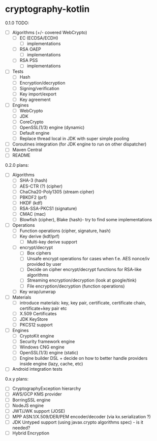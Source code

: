 # cryptography-kotlin

0.1.0 TODO:

* [ ] Algorithms (+/- covered WebCrypto)
    * [ ] EC (ECDSA/ECDH)
        * [ ] implementations
    * [ ] RSA OAEP
        * [ ] implementations
    * [ ] RSA PSS
        * [ ] implementations
* [ ] Tests
    * [ ] Hash
    * [ ] Encryption/decryption
    * [ ] Signing/verification
    * [ ] Key import/export
    * [ ] Key agreement
* [ ] Engines
    * [ ] WebCrypto
    * [ ] JDK
    * [ ] CoreCrypto
    * [ ] OpenSSL(1/3) engine (dynamic)
    * [ ] Default engine
    * [ ] Replace thread local in JDK with super simple pooling
* [ ] Coroutines integration (for JDK engine to run on other dispatcher)
* [ ] Maven Central
* [ ] README

0.2.0 plans:

* [ ] Algorithms
    * [ ] SHA-3 (hash)
    * [ ] AES-CTR (?) (cipher)
    * [ ] ChaCha20-Poly1305 (stream cipher)
    * [ ] PBKDF2 (prf)
    * [ ] HKDF (kdf)
    * [ ] RSA-SSA-PKCS1 (signature)
    * [ ] CMAC (mac)
    * [ ] Blowfish (cipher), Blake (hash)- try to find some implementations
* [ ] Operations
    * [ ] Function operations (cipher, signature, hash)
    * [ ] Key derive (kdf/prf)
        * [ ] Multi-key derive support
    * [ ] encrypt/decrypt
        * [ ] Box ciphers
        * [ ] Unsafe encrypt operations for cases when f.e. AES nonce/iv provided by user
        * [ ] Decide on cipher encrypt/decrypt functions for RSA-like algorithms
        * [ ] Streaming encryption/decryption (look at google/tink)
        * [ ] File encryption/decryption (function operations)
    * [ ] Key wrap/unwrap
* [ ] Materials
    * [ ] introduce materials: key, key pair, certificate, certificate chain, certificate+key pair etc
    * [ ] X.509 Certificates
    * [ ] JDK KeyStore
    * [ ] PKCS12 support
* [ ] Engines
    * [ ] CryptoKit engine
    * [ ] Security framework engine
    * [ ] Windows CNG engine
    * [ ] OpenSSL(1/3) engine (static)
    * [ ] Engine builder DSL + decide on how to better handle providers inside engine (lazy, cache, etc)
* [ ] Android integration tests

0.x.y plans:

* [ ] CryptographyException hierarchy
* [ ] AWS/GCP KMS provider
* [ ] BorringSSL engine
* [ ] NodeJS engine
* [ ] JWT/JWK support (JOSE)
* [ ] MPP ASN.1/X.509/DER/PEM encoder/decoder (via kx.serialization ?)
* [ ] JDK Untyped support (using javax.crypto algorithms spec) - is it needed?
* [ ] Hybrid Encryption

